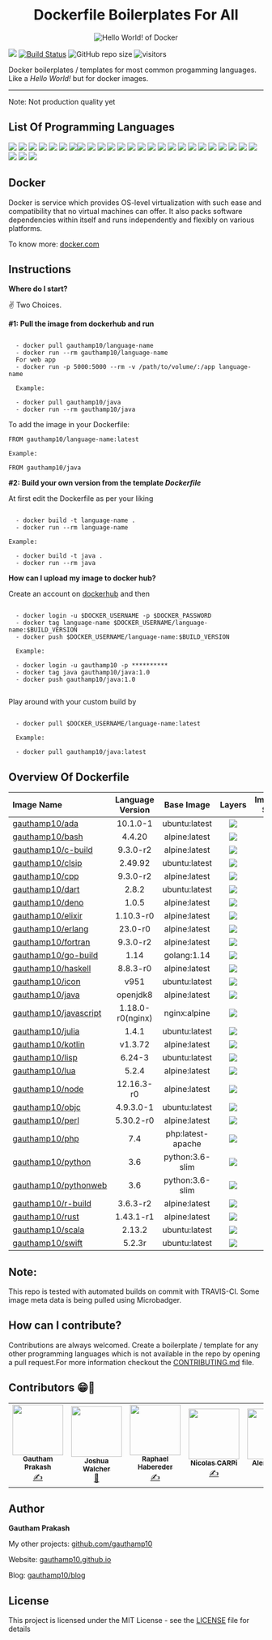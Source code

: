<h1 align="center">Dockerfile Boilerplates For All</h1>

<p align="center">
  <img src="https://i.imgur.com/MvsT3qI.png" alt="Hello World! of Docker"/>
</p>

<a href="https://travis-ci.com/gauthamp10/dockerfile-boilerplates"><img src="https://img.icons8.com/color/48/000000/travis-ci.png"/></a> [![Build Status](https://travis-ci.com/gauthamp10/dockerfile-boilerplates.svg?token=GyGbkGV9nLfsTamsNpS4&branch=master)](https://travis-ci.com/gauthamp10/dockerfile-boilerplates) ![GitHub repo size](https://img.shields.io/github/repo-size/gauthamp10/dockerfile-boilerplates) ![visitors](https://visitor-badge.glitch.me/badge?page_id=gauthamp10.dockerfile-boilerplates)

Docker boilerplates / templates for most common progamming languages. Like a *Hello World!* but for  docker images.

---

Note: Not production quality yet

## __List Of Programming Languages__

[![](https://img.shields.io/badge/ada-%20-blue)](https://img.shields.io/badge/ada-%20-blue) [![](https://img.shields.io/badge/bash-%20-blue)](https://img.shields.io/badge/bash-%20-blue) [![](https://img.shields.io/badge/C-%20-blue)](https://img.shields.io/badge/C-%20-blue) [![](https://img.shields.io/badge/CommonLisp-%20-blue)](https://img.shields.io/badge/CommonLisp-%20-blue) [![](https://img.shields.io/badge/cpp-%20-blue)](https://img.shields.io/badge/cpp-%20-blue) [![](https://img.shields.io/badge/dart-%20-blue)](https://img.shields.io/badge/dart-%20-blue) [![](https://img.shields.io/badge/deno-%20-blue)](https://img.shields.io/badge/deno-%20-blue)[![](https://img.shields.io/badge/elixir-%20-blue)](https://img.shields.io/badge/elixir-%20-blue) [![](https://img.shields.io/badge/erlang-%20-blue)](https://img.shields.io/badge/erlang-%20-blue) [![](https://img.shields.io/badge/fortran-%20-blue)](https://img.shields.io/badge/fortran-%20-blue) [![](https://img.shields.io/badge/go-%20-blue)](https://img.shields.io/badge/go-%20-blue) [![](https://img.shields.io/badge/haskell-%20-blue)](https://img.shields.io/badge/haskell-%20-blue) [![](https://img.shields.io/badge/icon-%20-blue)](https://img.shields.io/badge/icon-%20-blue) [![](https://img.shields.io/badge/java-%20-blue)](https://img.shields.io/badge/java-%20-blue) [![](https://img.shields.io/badge/javascript-%20-blue)](https://img.shields.io/badge/javascript-%20-blue) [![](https://img.shields.io/badge/julia-%20-blue)](https://img.shields.io/badge/julia-%20-blue) [![](https://img.shields.io/badge/kotlin-%20-blue)](https://img.shields.io/badge/kotlin-%20-blue) [![](https://img.shields.io/badge/lisp-%20-blue)](https://img.shields.io/badge/lisp-%20-blue) [![](https://img.shields.io/badge/lua-%20-blue)](https://img.shields.io/badge/lua-%20-blue) [![](https://img.shields.io/badge/node-%20-blue)](https://img.shields.io/badge/node-%20-blue) [![](https://img.shields.io/badge/objectiveC-%20-blue)](https://img.shields.io/badge/objectiveC-%20-blue) [![](https://img.shields.io/badge/perl-%20-blue)](https://img.shields.io/badge/perl-%20-blue) [![](https://img.shields.io/badge/php-%20-blue)](https://img.shields.io/badge/php-%20-blue) [![](https://img.shields.io/badge/python-%20-blue)](https://img.shields.io/badge/python-%20-blue) [![](https://img.shields.io/badge/R-%20-blue)](https://img.shields.io/badge/R-%20-blue) [![](https://img.shields.io/badge/rust-%20-blue)](https://img.shields.io/badge/rust-%20-blue) [![](https://img.shields.io/badge/scala-%20-blue)](https://img.shields.io/badge/scala-%20-blue) [![](https://img.shields.io/badge/swift-%20-blue)](https://img.shields.io/badge/swift-%20-blue) 

## __Docker__

Docker is service which provides OS-level virtualization with such ease and compatibility that no virtual machines can offer. It also packs software dependencies within itself and runs independently and flexibly on various platforms.

To know more: [docker.com](https://www.docker.com/)


## __Instructions__

__Where do I start?__

✌️ Two Choices.

__#1: Pull the image from dockerhub and run__

```

  - docker pull gauthamp10/language-name
  - docker run --rm gauthamp10/language-name
  For web app
  - docker run -p 5000:5000 --rm -v /path/to/volume/:/app language-name

  Example:

  - docker pull gauthamp10/java
  - docker run --rm gauthamp10/java

```
To add the image in your Dockerfile:

```
FROM gauthamp10/language-name:latest

Example:

FROM gauthamp10/java

```

__#2: Build your own version from the template *Dockerfile*__

At first edit the Dockerfile as per your liking 

```

  - docker build -t language-name .
  - docker run --rm language-name

Example:

  - docker build -t java .
  - docker run --rm java

```

__How can I upload my image to docker hub?__

Create an account on [dockerhub](https://hub.docker.com/) and then

```

  - docker login -u $DOCKER_USERNAME -p $DOCKER_PASSWORD
  - docker tag language-name $DOCKER_USERNAME/language-name:$BUILD_VERSION
  - docker push $DOCKER_USERNAME/language-name:$BUILD_VERSION

  Example:

  - docker login -u gauthamp10 -p **********
  - docker tag java gauthamp10/java:1.0
  - docker push gauthamp10/java:1.0


```

Play around with your custom build by

```

  - docker pull $DOCKER_USERNAME/language-name:latest

  Example:

  - docker pull gauthamp10/java:latest

```

## __Overview Of Dockerfile__

|     Image Name     |     Language Version     |     Base Image     |     Layers      |     Image Size     |
| :--------------- | :--------------: | :---------------: | :---------------: | ------------------------------------------: |
| [gauthamp10/ada](https://github.com/gauthamp10/dockerfile-boilerplates/blob/master/ada/Dockerfile)        |     10.1.0-1     |   ubuntu:latest |   [![](https://images.microbadger.com/badges/image/gauthamp10/ada.svg)](https://microbadger.com/images/gauthamp10/ada)   |             [![](https://img.shields.io/badge/size-492MB-orange)](https://img.shields.io/badge/size-492MB-orange) |
| [gauthamp10/bash](https://github.com/gauthamp10/dockerfile-boilerplates/blob/master/bash/Dockerfile)       |      4.4.20      |   alpine:latest |   [![](https://images.microbadger.com/badges/image/gauthamp10/bash.svg)](https://microbadger.com/images/gauthamp10/bash)   | [![](https://img.shields.io/badge/size-5.61MB-brightgreen)](https://img.shields.io/badge/size-5.61MB-brightgreen) |
| [gauthamp10/c-build](https://github.com/gauthamp10/dockerfile-boilerplates/blob/master/c/Dockerfile)          |     9.3.0-r2     |   alpine:latest |   [![](https://images.microbadger.com/badges/image/gauthamp10/c-build.svg)](https://microbadger.com/images/gauthamp10/c-build)   |             [![](https://img.shields.io/badge/size-181MB-yellow)](https://img.shields.io/badge/size-181MB-yellow) |
| [gauthamp10/clsip](https://github.com/gauthamp10/dockerfile-boilerplates/blob/master/clisp/Dockerfile)      |      2.49.92     |   ubuntu:latest |   [![](https://images.microbadger.com/badges/image/gauthamp10/clisp.svg)](https://microbadger.com/images/gauthamp10/clisp)   |   [![](https://img.shields.io/badge/size-130MB-yellowgreen)](https://img.shields.io/badge/size-130MB-yellowgreen) |
| [gauthamp10/cpp](https://github.com/gauthamp10/dockerfile-boilerplates/blob/master/cpp/Dockerfile)        |     9.3.0-r2     |   alpine:latest |   [![](https://images.microbadger.com/badges/image/gauthamp10/cpp.svg)](https://microbadger.com/images/gauthamp10/cpp)   |             [![](https://img.shields.io/badge/size-181MB-yellow)](https://img.shields.io/badge/size-181MB-yellow) |
| [gauthamp10/dart](https://github.com/gauthamp10/dockerfile-boilerplates/blob/master/dart/Dockerfile)       |       2.8.2      |   ubuntu:latest |   [![](https://images.microbadger.com/badges/image/gauthamp10/dart.svg)](https://microbadger.com/images/gauthamp10/dart)   |                   [![](https://img.shields.io/badge/size-628MB-red)](https://img.shields.io/badge/size-628MB-red) |
| [gauthamp10/deno](https://github.com/gauthamp10/dockerfile-boilerplates/blob/master/deno/Dockerfile)       |       1.0.5      |   alpine:latest |   [![](https://images.microbadger.com/badges/image/gauthamp10/deno.svg)](https://microbadger.com/images/gauthamp10/deno)   |                   [![](https://img.shields.io/badge/size-87.3MB-green)](https://img.shields.io/badge/size-87.3MB-green) |
| [gauthamp10/elixir](https://github.com/gauthamp10/dockerfile-boilerplates/blob/master/elixir/Dockerfile)     |     1.10.3-r0    |   alpine:latest |   [![](https://images.microbadger.com/badges/image/gauthamp10/elixir.svg)](https://microbadger.com/images/gauthamp10/elixir)   |     [![](https://img.shields.io/badge/size-40MB-brightgreen)](https://img.shields.io/badge/size-40MB-brightgreen) |
| [gauthamp10/erlang](https://github.com/gauthamp10/dockerfile-boilerplates/blob/master/erlang/Dockerfile)     |      23.0-r0     |   alpine:latest |   [![](https://images.microbadger.com/badges/image/gauthamp10/erlang.svg)](https://microbadger.com/images/gauthamp10/erlang)   | [![](https://img.shields.io/badge/size-18.4MB-brightgreen)](https://img.shields.io/badge/size-18.4MB-brightgreen) |
| [gauthamp10/fortran](https://github.com/gauthamp10/dockerfile-boilerplates/blob/master/fortran/Dockerfile)    |     9.3.0-r2     |   alpine:latest |   [![](https://images.microbadger.com/badges/image/gauthamp10/fortran.svg)](https://microbadger.com/images/gauthamp10/fortran)   |             [![](https://img.shields.io/badge/size-210MB-yellow)](https://img.shields.io/badge/size-210MB-yellow) |
| [gauthamp10/go-build](https://github.com/gauthamp10/dockerfile-boilerplates/blob/master/go/Dockerfile)         |    1.14    |   golang:1.14 |   [![](https://images.microbadger.com/badges/image/gauthamp10/go-build.svg)](https://microbadger.com/images/gauthamp10/go-build)   |             [![](https://img.shields.io/badge/size-810MB-red)](https://img.shields.io/badge/size-810MB-red) |
| [gauthamp10/haskell](https://github.com/gauthamp10/dockerfile-boilerplates/blob/master/haskell/Dockerfile)    |     8.8.3-r0     |   alpine:latest |   [![](https://images.microbadger.com/badges/image/gauthamp10/haskell.svg)](https://microbadger.com/images/gauthamp10/haskell)   |                 [![](https://img.shields.io/badge/size-1.08GB-red)](https://img.shields.io/badge/size-1.08GB-red) |
| [gauthamp10/icon](https://github.com/gauthamp10/dockerfile-boilerplates/blob/master/icon/Dockerfile)       |       v951       |   ubuntu:latest |   [![](https://images.microbadger.com/badges/image/gauthamp10/icon.svg)](https://microbadger.com/images/gauthamp10/icon)   |   [![](https://img.shields.io/badge/size-119MB-yellowgreen)](https://img.shields.io/badge/size-119MB-yellowgreen) |
| [gauthamp10/java](https://github.com/gauthamp10/dockerfile-boilerplates/blob/master/java/Dockerfile)       |     openjdk8     |   alpine:latest |   [![](https://images.microbadger.com/badges/image/gauthamp10/java.svg)](https://microbadger.com/images/gauthamp10/java)   |   [![](https://img.shields.io/badge/size-123MB-yellowgreen)](https://img.shields.io/badge/size-123MB-yellowgreen) |
| [gauthamp10/javascript](https://github.com/gauthamp10/dockerfile-boilerplates/blob/master/javascript/Dockerfile) | 1.18.0-r0(nginx) |    nginx:alpine|   [![](https://images.microbadger.com/badges/image/gauthamp10/javascript.svg)](https://microbadger.com/images/gauthamp10/javascript)   | [![](https://img.shields.io/badge/size-19.9MB-brightgreen)](https://img.shields.io/badge/size-19.9MB-brightgreen) |
| [gauthamp10/julia](https://github.com/gauthamp10/dockerfile-boilerplates/blob/master/julia/Dockerfile)      |       1.4.1      |   ubuntu:latest |   [![](https://images.microbadger.com/badges/image/gauthamp10/julia.svg)](https://microbadger.com/images/gauthamp10/julia)   |             [![](https://img.shields.io/badge/size-469MB-orange)](https://img.shields.io/badge/size-469MB-orange) |
| [gauthamp10/kotlin](https://github.com/gauthamp10/dockerfile-boilerplates/blob/master/kotlin/Dockerfile)     |      v1.3.72     |   alpine:latest |   [![](https://images.microbadger.com/badges/image/gauthamp10/kotlin.svg)](https://microbadger.com/images/gauthamp10/kotlin)   |           [![](https://img.shields.io/badge/size-362MB-orange)](https://img.shields.io/badge/size-326MB-orange) |
| [gauthamp10/lisp](https://github.com/gauthamp10/dockerfile-boilerplates/blob/master/lisp/Dockerfile)       |      6.24-3      |   ubuntu:latest |   [![](https://images.microbadger.com/badges/image/gauthamp10/lisp.svg)](https://microbadger.com/images/gauthamp10/lisp)   |   [![](https://img.shields.io/badge/size-130MB-yellowgreen)](https://img.shields.io/badge/size-130MB-yellowgreen) |
| [gauthamp10/lua](https://github.com/gauthamp10/dockerfile-boilerplates/blob/master/lua/Dockerfile)        |       5.2.4      |   alpine:latest |   [![](https://images.microbadger.com/badges/image/gauthamp10/lua.svg)](https://microbadger.com/images/gauthamp10/lua)   | [![](https://img.shields.io/badge/size-6.32MB-brightgreen)](https://img.shields.io/badge/size-6.32MB-brightgreen) |
| [gauthamp10/node](https://github.com/gauthamp10/dockerfile-boilerplates/blob/master/node/Dockerfile)       |    12.16.3-r0    |   alpine:latest |   [![](https://images.microbadger.com/badges/image/gauthamp10/node.svg)](https://microbadger.com/images/gauthamp10/node)   | [![](https://img.shields.io/badge/size-37.4MB-brightgreen)](https://img.shields.io/badge/size-37.4MB-brightgreen) |
| [gauthamp10/objc](https://github.com/gauthamp10/dockerfile-boilerplates/blob/master/objective-c/Dockerfile)       |     4.9.3.0-1    |   ubuntu:latest |   [![](https://images.microbadger.com/badges/image/gauthamp10/objc.svg)](https://microbadger.com/images/gauthamp10/objc)   |                   [![](https://img.shields.io/badge/size-917MB-red)](https://img.shields.io/badge/size-917MB-red) |
| [gauthamp10/perl](https://github.com/gauthamp10/dockerfile-boilerplates/blob/master/perl/Dockerfile)       |     5.30.2-r0    |   alpine:latest |   [![](https://images.microbadger.com/badges/image/gauthamp10/perl.svg)](https://microbadger.com/images/gauthamp10/perl)   | [![](https://img.shields.io/badge/size-39.8MB-brightgreen)](https://img.shields.io/badge/size-39.8MB-brightgreen) |
| [gauthamp10/php](https://github.com/gauthamp10/dockerfile-boilerplates/blob/master/php/Dockerfile)        |        7.4       | php:latest-apache |   [![](https://images.microbadger.com/badges/image/gauthamp10/php.svg)](https://microbadger.com/images/gauthamp10/php) |             [![](https://img.shields.io/badge/size-414MB-orange)](https://img.shields.io/badge/size-414MB-orange) |
| [gauthamp10/python](https://github.com/gauthamp10/dockerfile-boilerplates/blob/master/python/worker/Dockerfile)     |       3.6      |   python:3.6-slim|   [![](https://images.microbadger.com/badges/image/gauthamp10/python.svg)](https://microbadger.com/images/gauthamp10/python)   |   [![](https://img.shields.io/badge/size-156MB-yellowgreen)](https://img.shields.io/badge/size-156MB-yellowgreen) |
| [gauthamp10/pythonweb](https://github.com/gauthamp10/dockerfile-boilerplates/blob/master/python/web/Dockerfile)  |       3.6     |   python:3.6-slim|   [![](https://images.microbadger.com/badges/image/gauthamp10/pythonweb.svg)](https://microbadger.com/images/gauthamp10/pythonweb)   |   [![](https://img.shields.io/badge/size-165MB-yellowgreen)](https://img.shields.io/badge/size-165MB-yellowgreen) |
| [gauthamp10/r-build](https://github.com/gauthamp10/dockerfile-boilerplates/blob/master/r/Dockerfile)          |     3.6.3-r2     |   alpine:latest |   [![](https://images.microbadger.com/badges/image/gauthamp10/r-build.svg)](https://microbadger.com/images/gauthamp10/r-build)   |   [![](https://img.shields.io/badge/size-122MB-yellowgreen)](https://img.shields.io/badge/size-122MB-yellowgreen) |
| [gauthamp10/rust](https://github.com/gauthamp10/dockerfile-boilerplates/blob/master/rust/Dockerfile)       |     1.43.1-r1    |   alpine:latest |   [![](https://images.microbadger.com/badges/image/gauthamp10/rust.svg)](https://microbadger.com/images/gauthamp10/rust)   |                   [![](https://img.shields.io/badge/size-611MB-red)](https://img.shields.io/badge/size-611MB-red) |
| [gauthamp10/scala](https://github.com/gauthamp10/dockerfile-boilerplates/blob/master/scala/Dockerfile)      |      2.13.2      |   ubuntu:latest |   [![](https://images.microbadger.com/badges/image/gauthamp10/scala.svg)](https://microbadger.com/images/gauthamp10/scala)   |                   [![](https://img.shields.io/badge/size-562MB-red)](https://img.shields.io/badge/size-562MB-red) |
| [gauthamp10/swift](https://github.com/gauthamp10/dockerfile-boilerplates/blob/master/swift/Dockerfile)      |      5.2.3r      |   ubuntu:latest |   [![](https://images.microbadger.com/badges/image/gauthamp10/swift.svg)](https://microbadger.com/images/gauthamp10/swift)   |                 [![](https://img.shields.io/badge/size-2.39GB-red)](https://img.shields.io/badge/size-2.39GB-red) |



## __Note:__ 

This repo is tested with automated builds on commit with TRAVIS-CI. Some image meta data is being pulled using Microbadger.

## __How can I contribute?__ 

Contributions are always welcomed. Create a boilerplate / template for any other programming languages which is not available in the repo by opening a pull request.For more information checkout the [CONTRIBUTING.md](CONTRIBUTING.md) file.

## Contributors 😁💌

<table>
  <tr>
  <td align="center"><a href="https://gauthamp10.github.io/"><img src="https://avatars1.githubusercontent.com/u/31800012?s=460&u=5a57d59caba193f2ffecce05fbf070084885966e&v=4" width="100px;" alt=""/><br /><sub><b>Gautham Prakash</b></sub></a><br /><a href="https://github.com/gauthamp10/dockerfile-boilerplates" title="Author">✍️</a></td>
    <td align="center"><a href="https://github.com/joshuawalcher"><img src="https://avatars3.githubusercontent.com/u/2533702?s=400&v=4" width="100px;" alt=""/><br /><sub><b>Joshua Walcher</b></sub></a><br /><a href="https://github.com/gauthamp10/dockerfile-boilerplates/pull/3/commits" title="Documentation">📖</a></td>
    <td align="center"><a href="https://github.com/RHabereder"><img src="https://avatars1.githubusercontent.com/u/9299404?s=460&u=c5d0dab2eb2fc22665db0311d193fcaff3fdd1f6&v=4" width="100px;" alt=""/><br /><sub><b>Raphael Habereder</b></sub></a><br /><a href="https://github.com/gauthamp10/dockerfile-boilerplates/pull/5/commits" title="Code">✍️</a></td>
    <td align="center"><a href="https://github.com/NicolasCARPi"><img src="https://avatars2.githubusercontent.com/u/3043706?s=400&v=4" width="100px;" alt=""/><br /><sub><b>Nicolas CARPi</b></sub></a><br /><a href="https://github.com/gauthamp10/dockerfile-boilerplates/commit/acd312c8dea5a50f06aa2cb9d73a44023853dbac" title="Code">✍️</a></td>
    <td align="center"><a href="https://github.com/AlenJoseph"><img src="https://avatars3.githubusercontent.com/u/15855278?s=400&v=4" width="100px;" alt=""/><br /><sub><b>Alen Joseph</b></sub></a><br /><a href="https://github.com/gauthamp10/dockerfile-boilerplates/commit/005b4e45da970972f2bcb3e3e1c7a195f46edefc" title="Code">✍️</a></td>
    </tr>
    </table>


## __Author__

 **Gautham Prakash**
 
  My other projects: [github.com/gauthamp10](https://github.com/gauthamp10)

  Website: [gauthamp10.github.io](https://gauthamp10.github.io)

  Blog: [gauthamp10/blog](https://gauthamp10.github.io/blog)

## __License__  

This project is licensed under the MIT License - see the [LICENSE](LICENSE) file for details
